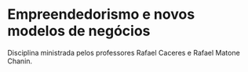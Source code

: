 # Empreendedorismo e novos modelos de negócios

Disciplina ministrada pelos professores Rafael Caceres e Rafael Matone Chanin.